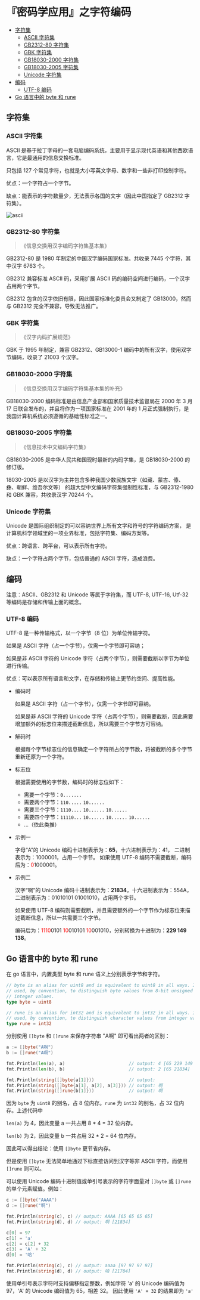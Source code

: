# 『密码学应用』之字符编码

<!-- vim-markdown-toc GFM -->

* [字符集](#字符集)
    * [ASCII 字符集](#ascii-字符集)
    * [GB2312-80 字符集](#gb2312-80-字符集)
    * [GBK 字符集](#gbk-字符集)
    * [GB18030-2000 字符集](#gb18030-2000-字符集)
    * [GB18030-2005 字符集](#gb18030-2005-字符集)
    * [Unicode 字符集](#unicode-字符集)
* [编码](#编码)
    * [UTF-8 编码](#utf-8-编码)
* [Go 语言中的 byte 和 rune](#go-语言中的-byte-和-rune)

<!-- vim-markdown-toc -->

## 字符集

### ASCII 字符集

ASCII 是基于拉丁字母的一套电脑编码系统，主要用于显示现代英语和其他西欧语言，它是最通用的信息交换标准。

只包括 127 个常见字符，也就是大小写英文字母、数字和一些非打印控制字符。

优点：一个字符占一个字节。

缺点：能表示的字符数量少，无法表示各国的文字（因此中国指定了 GB2312 字符集）。

![ascii](images/01-ascii.jpeg)

### GB2312-80 字符集

> 《信息交换用汉字编码字符集基本集》

GB2312-80 是 1980 年制定的中国汉字编码国家标准。共收录 7445 个字符，其中汉字 6763 个。

GB2312 兼容标准 ASCII 码，采用扩展 ASCII 码的编码空间进行编码，一个汉字占用两个字节。

GB2312 包含的汉字依旧有限，因此国家标准化委员会又制定了 GB13000，然而与 GB2312 完全不兼容，导致无法推广。

### GBK 字符集

> 《汉字内码扩展规范》

GBK 于 1995 年制定，兼容 GB2312、GB13000-1 编码中的所有汉字，使用双字节编码，收录了 21003 个汉字。

### GB18030-2000 字符集

> 《信息交换用汉字编码字符集基本集的补充》

GB18030-2000 编码标准是由信息产业部和国家质量技术监督局在 2000 年 3 月 17 日联合发布的，并且将作为一项国家标准在
2001 年的 1 月正式强制执行，是我国计算机系统必须遵循的基础性标准之一。

### GB18030-2005 字符集

> 《信息技术中文编码字符集》

GB18030-2005 是中华人民共和国现时最新的内码字集，是 GB18030-2000 的修订版。

18030-2005 是以汉字为主并包含多种我国少数民族文字（如藏、蒙古、傣、彝、朝鲜、维吾尔文等）
的超大型中文编码字符集强制性标准，与 GB2312-1980 和 GBK 兼容，共收录汉字 70244 个。

### Unicode 字符集

Unicode 是国际组织制定的可以容纳世界上所有文字和符号的字符编码方案，
是计算机科学领域里的一项业界标准，包括字符集、编码方案等。

优点：跨语言、跨平台，可以表示所有字符。

缺点：一个字符占两个字节，包括普通的 ASCII 字符，造成浪费。

## 编码

注意：ASCII、GB2312 和 Unicode 等属于字符集，而 UTF-8, UTF-16, Utf-32 等编码是存储和传输上面的概念。

### UTF-8 编码

UTF-8 是一种传输格式，以一个字节（8 位）为单位传输字符。

如果是 ASCII 字符（占一个字节），仅需一个字节即可容纳；

如果是非 ASCII 字符的 Unicode 字符（占两个字节），则需要截断以字节为单位进行传输。

优点：可以表示所有语言和文字，在存储和传输上更节约空间、提高性能。

*   编码时

    如果是 ASCII 字符（占一个字节），仅需一个字节即可容纳。

    如果是非 ASCII 字符的 Unicode 字符（占两个字节），则需要截断，因此需要增加额外的标志位来描述截断信息，所以需要三个字节方可容纳。

*   解码时

    根据每个字节标志位的信息确定一个字符所占的字节数，将被截断的多个字节重新还原为一个字符。

*   标志位

    根据需要使用的字节数，编码时的标志位如下：

    *   需要一个字节：`0.......`
    *   需要两个字节：`110.....` `10......`
    *   需要三个字节：`1110....` `10......` `10......`
    *   需要四个字节：`11110...` `10......` `10......` `10......`
    *   ...（依此类推）

*   示例一

    字母“A”的 Unicode 编码十进制表示为：**65**，十六进制表示为：41，
    二进制表示为：1000001，占用一个字节。
    如果使用 UTF-8 编码不需要截断，编码后为：<span style="color:red">0</span>1000001。

*   示例二

    汉字“啊”的 Unicode 编码十进制表示为：**21834**，十六进制表示为：554A，
    二进制表示为：01010101 01001010，占用两个字节。

    如果使用 UTF-8 编码则需要截断，并且需要额外的一个字节作为标志位来描述截断信息，所以一共需要三个字节。

    编码后为：<span style="color:red">1110</span>0101 <span style="color:red">10</span>010101 <span style="color:red">10</span>001010，分别转换为十进制为：**229 149 138**。

## Go 语言中的 byte 和 rune

在 go 语言中，内置类型 byte 和 rune 语义上分别表示字节和字符。

```go
// byte is an alias for uint8 and is equivalent to uint8 in all ways. It is
// used, by convention, to distinguish byte values from 8-bit unsigned
// integer values.
type byte = uint8

// rune is an alias for int32 and is equivalent to int32 in all ways. It is
// used, by convention, to distinguish character values from integer values.
type rune = int32
```

分别使用 `[]byte` 和 `[]rune` 来保存字符串 "A啊" 即可看出两者的区别：

```go
a := []byte("A啊")
b := []rune("A啊")

fmt.Println(len(a), a)                        // output: 4 [65 229 149 138]
fmt.Println(len(b), b)                        // output: 2 [65 21834]

fmt.Println(string([]byte{a[1]}))             // output:
fmt.Println(string([]byte{a[1], a[2], a[3]})) // output: 啊
fmt.Println(string([]rune{b[1]}))             // output: 啊
```

因为 `byte` 为 `uint8` 的别名，占 8 位内存。`rune` 为 `int32` 的别名，占 32 位内存。上述代码中

`len(a)` 为 4，因此变量 a 一共占用 8 * 4 = 32 位内存。

`len(b)` 为 2，因此变量 b 一共占用 32 * 2 = 64 位内存。

因此可以得出结论：使用 `[]byte` 更节省内存。

但是使用 `[]byte` 无法简单地通过下标直接访问到汉字等非 ASCII 字符，而使用 `[]rune` 则可以。

可以使用 Unicode 编码十进制值或单引号表示的字符字面量对 `[]byte` 或 `[]rune` 的单个元素赋值。例如：

```go
c := []byte("AAAA")
d := []rune("啊")

fmt.Println(string(c), c) // output: AAAA [65 65 65 65]
fmt.Println(string(d), d) // output: 啊 [21834]

c[0] = 97
c[1] = 'a'
c[2] = c[2] + 32
c[3] = 'A' + 32
d[0] = '哈'

fmt.Println(string(c), c) // output: aaaa [97 97 97 97]
fmt.Println(string(d), d) // output: 哈 [21704]
```

使用单引号表示字符时支持偏移指定整数，例如字符 'a' 的 Unicode 编码值为 97，'A' 的 Unicode 编码值为 65，相差 32。
因此使用 `'A' + 32` 的结果即为 `'a'`

